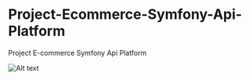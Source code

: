 # Project-Ecommerce-Symfony-Api-Platform
Project E-commerce Symfony Api Platform

![Alt text](relative%20path/public/api-platform3-ecommerce-data.svg?raw=true "Title")
